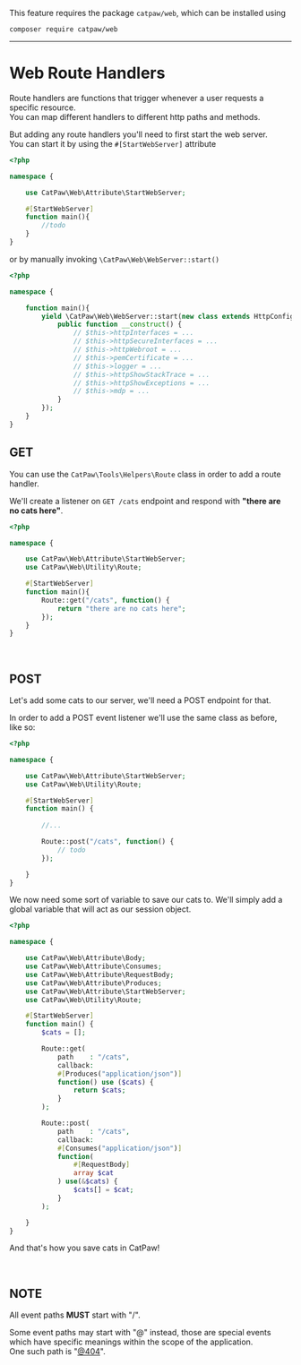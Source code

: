 This feature requires the package `catpaw/web`, which can be installed using<br/>
```
composer require catpaw/web
```
<hr/>

# Web Route Handlers

Route handlers are functions that trigger whenever a user requests a specific resource.<br/>
You can map different handlers to different http paths and methods.

But adding any route handlers you'll need to first start the web server.<br/>
You can start it by using the `#[StartWebServer]` attribute
```php
<?php

namespace {

    use CatPaw\Web\Attribute\StartWebServer;

    #[StartWebServer]
    function main(){
        //todo
    }
}
```

or by manually invoking `\CatPaw\Web\WebServer::start()`

```php
<?php

namespace {

    function main(){
        yield \CatPaw\Web\WebServer::start(new class extends HttpConfiguration {
            public function __construct() {
                // $this->httpInterfaces = ...
                // $this->httpSecureInterfaces = ...
                // $this->httpWebroot = ...
                // $this->pemCertificate = ...
                // $this->logger = ...
                // $this->httpShowStackTrace = ...
                // $this->httpShowExceptions = ...
                // $this->mdp = ...
            }
        });
    }
}
```

## GET

You can use the ```CatPaw\Tools\Helpers\Route``` class in order to add a route handler.<br />

We'll create a listener on ```GET /cats``` endpoint and respond with <b>"there are no cats here"</b>.

```php
<?php

namespace {

    use CatPaw\Web\Attribute\StartWebServer;
    use CatPaw\Web\Utility\Route;

    #[StartWebServer]
    function main(){
        Route::get("/cats", function() {
            return "there are no cats here";
        });
    }
}
```
<br/>

## POST

Let's add some cats to our server, we'll need a POST endpoint for that.

In order to add a POST event listener we'll use the same class as before, like so:

```php
<?php

namespace {

    use CatPaw\Web\Attribute\StartWebServer;
    use CatPaw\Web\Utility\Route;

    #[StartWebServer]
    function main() {
        
        //...

        Route::post("/cats", function() {
            // todo
        });

    }
}
```

We now need some sort of variable to save our cats to. We'll simply add a global variable that will act as our session
object.

```php
<?php

namespace {

    use CatPaw\Web\Attribute\Body;
    use CatPaw\Web\Attribute\Consumes;
    use CatPaw\Web\Attribute\RequestBody;
    use CatPaw\Web\Attribute\Produces;
    use CatPaw\Web\Attribute\StartWebServer;
    use CatPaw\Web\Utility\Route;

    #[StartWebServer]
    function main() {
        $cats = [];

        Route::get(
            path    : "/cats",
            callback:
            #[Produces("application/json")]
            function() use ($cats) {
                return $cats;
            }
        );

        Route::post(
            path    : "/cats",
            callback:
            #[Consumes("application/json")]
            function(
                #[RequestBody] 
                array $cat
            ) use(&$cats) {
                $cats[] = $cat;
            }
        );

    }
}
```

And that's how you save cats in CatPaw!

<br />

## NOTE

All event paths **MUST** start with "/".

Some event paths may start with "@" instead, those are special events which have specific meanings within the scope of
the application.<br />
One such path is "[@404](./3.WebPathNotFound.md)".


